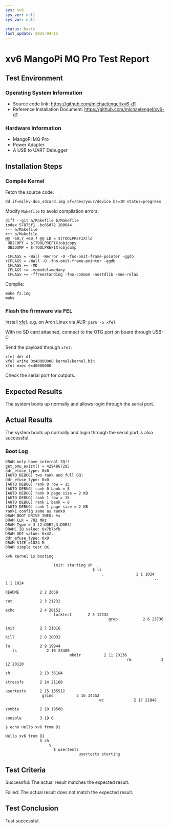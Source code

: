```yaml
---
sys: xv6
sys_ver: null
sys_var: null

status: basic
last_update: 2025-04-15
---
```


# xv6 MangoPi MQ Pro Test Report

## Test Environment

### Operating System Information

- Source code link: https://github.com/michaelengel/xv6-d1
- Reference Installation Document: https://github.com/michaelengel/xv6-d1

### Hardware Information

- MangoPi MQ Pro
- Power Adapter
- A USB to UART Debugger

## Installation Steps

### Compile Kernel

Fetch the source code:
```shell
dd if=milkv-duo_sdcard.img of=/dev/your/device bs=1M status=progress
```

Modify `Makefile` to avoid compilation errors:
```make
diff --git a/Makefile b/Makefile
index 57875f1..bc65d72 100644
--- a/Makefile
+++ b/Makefile
@@ -60,7 +60,7 @@ LD = $(TOOLPREFIX)ld
 OBJCOPY = $(TOOLPREFIX)objcopy
 OBJDUMP = $(TOOLPREFIX)objdump

-CFLAGS = -Wall -Werror -O -fno-omit-frame-pointer -ggdb
+CFLAGS = -Wall -O -fno-omit-frame-pointer -ggdb
 CFLAGS += -MD
 CFLAGS += -mcmodel=medany
 CFLAGS += -ffreestanding -fno-common -nostdlib -mno-relax
```

Compile:
```shell
make fs.img
make
```

### Flash the firmware via FEL

Install [xfel](https://github.com/xboot/xfel). e.g. on Arch Linux via AUR: `paru -S xfel`

With no SD card attached, connect to the OTG port on board through USB-C

Send the payload through `xfel`:

```shell
xfel ddr d1
xfel write 0x40000000 kernel/kernel.bin
xfel exec 0x40000000
```

Check the serial port for outputs.

## Expected Results

The system boots up normally and allows login through the serial port.

## Actual Results

The system boots up normally and login through the serial port is also successful.

### Boot Log

```log
DRAM only have internal ZQ!!
get_pmu_exist() = 4294967295
ddr_efuse_type: 0x0
[AUTO DEBUG] two rank and full DQ!
ddr_efuse_type: 0x0
[AUTO DEBUG] rank 0 row = 15
[AUTO DEBUG] rank 0 bank = 8
[AUTO DEBUG] rank 0 page size = 2 KB
[AUTO DEBUG] rank 1 row = 15
[AUTO DEBUG] rank 1 bank = 8
[AUTO DEBUG] rank 1 page size = 2 KB
rank1 config same as rank0
DRAM BOOT DRIVE INFO: %s
DRAM CLK = 792 MHz
DRAM Type = 3 (2:DDR2,3:DDR3)
DRAMC ZQ value: 0x7b7bfb
DRAM ODT value: 0x42.
ddr_efuse_type: 0x0
DRAM SIZE =1024 M
DRAM simple test OK.

xv6 kernel is booting

                     init: starting sh
                                      $ ls
                                          .              1 1 1024
                                                                 ..             1 1 1024
                                                                                        README         2 2 2059
                                                                                                               cat            2 3 21232
                                                                                                                                       echo           2 4 20152
                     forktest       2 5 12232
                                             grep           2 6 23736
                                                                     init           2 7 21016
                                                                                             kill           2 8 20032
                                                                                                                     ln             2 9 19944
   ls             2 10 23480
                            mkdir          2 11 20136
                                                     rm             2 12 20120
                                                                              sh             2 13 36184
                                                                                                       stressfs       2 14 21168
                                                                                                                                usertests      2 15 135512
                grind          2 16 34352
                                         wc             2 17 21848
                                                                  zombie         2 18 19560
                                                                                           console        3 19 0
                                                                                                                $ echo Hello xv6 from D1
                                                                                                                                        Hello xv6 from D1
               $ sh
                   $
                     $ usertests
                                usertests starting
```

## Test Criteria

Successful: The actual result matches the expected result.

Failed: The actual result does not match the expected result.

## Test Conclusion

Test successful.

